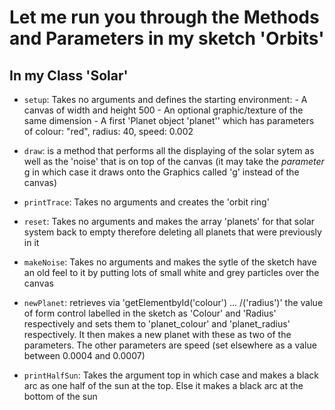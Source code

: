 # Let me run you through the Methods and Parameters in my sketch 'Orbits'

## In my Class 'Solar'

- `setup`: Takes no arguments and defines the starting environment:  - A canvas of width and height 500 
                                                            - An optional graphic/texture of the same dimension 
                                                            - A first 'Planet object 'planet'' which has parameters of colour: "red", radius: 40, speed: 0.002 
                                                            
- `draw`: is a method that performs all the displaying of the solar sytem as well as the 'noise' that is on top of the canvas (it may take the *parameter* g in which case it draws onto the Graphics called 'g' instead of the canvas)

- `printTrace`: Takes no arguments and creates the 'orbit ring'

- `reset`: Takes no arguments and makes the array 'planets' for that solar system back to empty therefore deleting all planets that were previously in it

- `makeNoise`: Takes no arguments and makes the sytle of the sketch have an old feel to it by putting lots of small white and grey particles over the canvas

- `newPlanet`: retrieves via 'getElementbyId('colour') ... /('radius')' the value of form control labelled in the sketch as 'Colour' and 'Radius' respectively and sets them to 'planet_colour' and 'planet_radius' respectively. It then makes a new planet with these as two of the parameters. The other parameters are speed (set elsewhere as a value between 0.0004 and 0.0007)

- `printHalfSun`: Takes the argument top in which case and makes a black arc as one half of the sun at the top. Else it makes a black arc at the bottom of the sun
